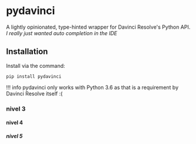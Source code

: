 # pydavinci

A lightly opinionated, type-hinted wrapper for Davinci Resolve's Python API.
*I really just wanted auto completion in the IDE*

## Installation

Install via the command:
```
pip install pydavinci
```
!!! info
    pydavinci only works with Python 3.6 as that is a requirement by Davinci Resolve itself :(


### nivel 3

#### nivel 4

##### nivel 5
